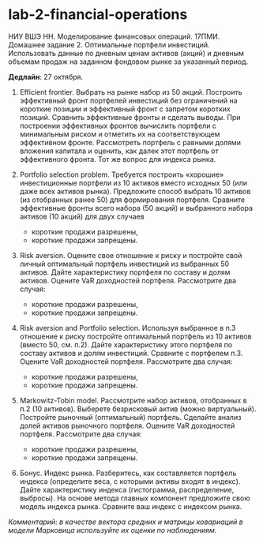 # lab-2-financial-operations

НИУ ВШЭ НН. Моделирование финансовых операций. 
17ПМИ. 
Домашнее задание 2.  Оптимальные портфели инвестиций. 
Использовать данные по дневным ценам активов (акций) и дневным объемам продаж на заданном фондовом рынке за указанный период. 

**Дедлайн**: 27 октября.

1. Efficient frontier. Выбрать на рынке набор из 50 акций.  Построить эффективный фронт портфелей инвестиций без ограничений на короткие позиции и  эффективный фронт с запретом коротких позиций. Сравнить эффективные фронты и сделать выводы.  При построении эффективных фронтов вычислить портфели с минимальным риском и отметить их на соответствующем эффективном фронте. Рассмотреть портфель  с равными долями вложения капитала и оценить, как  далек этот портфель от эффективного фронта. Тот же вопрос для индекса рынка.

2. Portfolio selection problem. Требуется построить «хорошие» инвестиционные портфели из 10 активов вместо исходных 50 (или даже всех активов рынка). Предложите способ выбрать 10 активов (из отобранных ранее 50) для формирования портфеля. Сравните эффективные фронты всего набора (50 акций)  и выбранного набора активов (10 акций) для двух случаев

    - короткие продажи разрешены, 
    - короткие продажи запрещены.
  
3. Risk aversion. Оцените свое отношение к риску и постройте свой личный оптимальный портфель инвестиций из выбранных 50 активов.  Дайте характеристику портфеля по составу и долям активов. Оцените VaR доходностей портфеля. Рассмотрите два случая: 

   - короткие продажи разрешены, 
   - короткие продажи запрещены.
  
4. Risk aversion  and Portfolio selection. Используя выбранное  в п.3 отношение к риску постройте  оптимальный портфель из 10 активов (вместо 50, см. п.2). Дайте характеристику этого портфеля по составу активов и долям инвестиций. Сравните с портфелем п.3. Оцените VaR доходностей портфеля. Рассмотрите два случая: 

    - короткие продажи разрешены, 
    - короткие продажи запрещены.
  
5. Markowitz-Tobin model. Рассмотрите набор активов, отобранных в п.2 (10 активов).  Выберете  безрисковый актив (можно виртуальный). Постройте рыночный (оптимальный)  портфель. Сделайте анализ долей активов рыночного портфеля. Оцените VaR доходностей портфеля. Рассмотрите два случая: 

    - короткие продажи разрешены, 
    - короткие продажи запрещены.

6. Бонус.  Индекс рынка. Разберитесь, как составляется портфель индекса (определите веса, с которыми активы входят в индекс). Дайте характеристику индекса (гистограмма, распределение, выбросы). На основе метода главных компонент предложите свою модель индекса рынка. Сравните ваш индекс с индексом рынка. 


*Комментарий: в качестве вектора средних и матрицы ковариаций в модели Марковица используйте их оценки по наблюдениям.*
